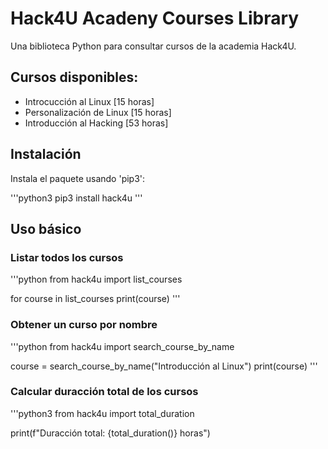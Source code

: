 # Hack4U Acadeny Courses Library

Una biblioteca Python para consultar cursos de la academia Hack4U.

## Cursos disponibles:

- Introcucción al Linux [15 horas]
- Personalización de Linux [15 horas]
- Introducción al Hacking [53 horas]

## Instalación

Instala el paquete usando 'pip3':

'''python3
pip3 install hack4u
'''

## Uso básico

### Listar todos los cursos

'''python
from hack4u import list_courses

for course in list_courses
    print(course)
'''

### Obtener un curso por nombre

'''python
from hack4u import search_course_by_name

course = search_course_by_name("Introducción al Linux")
print(course)
'''

### Calcular duracción total de los cursos

'''python3
from hack4u import total_duration

print(f"Duracción total: {total_duration()} horas")


